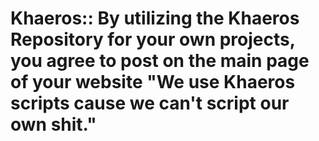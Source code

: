 Khaeros:: By utilizing the Khaeros Repository for your own projects, you agree to post on the main page of your website "We use Khaeros scripts cause we can't script our own shit."
=======
